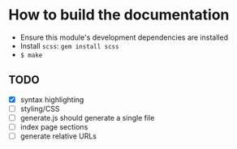 # How to build the documentation
  
  * Ensure this module's development dependencies are installed
  * Install `scss`: `gem install scss`
  * `$ make`

## TODO

  - [x] syntax highlighting
  - [ ] styling/CSS
  - [ ] generate.js should generate a single file
  - [ ] index page sections
  - [ ] generate relative URLs